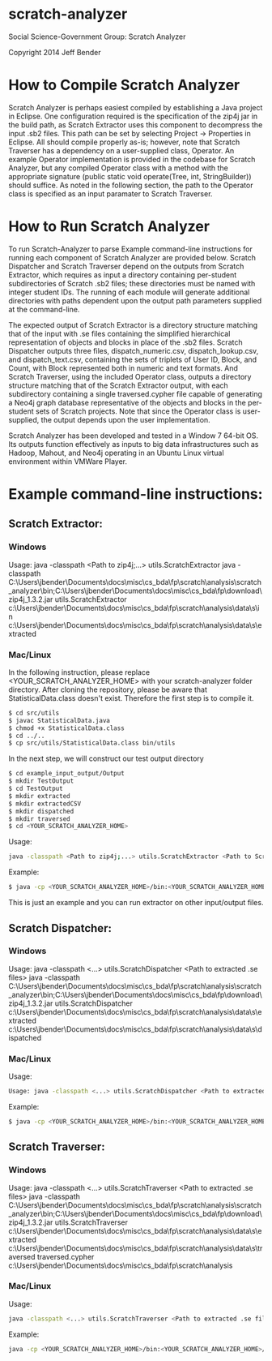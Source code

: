 scratch-analyzer
================

Social Science-Government Group: Scratch Analyzer

Copyright 2014 Jeff Bender

# How to Compile Scratch Analyzer


Scratch Analyzer is perhaps easiest compiled by establishing a Java project in Eclipse.  One configuration required is the specification of the zip4j jar in the build path, as Scratch Extractor uses this component to decompress the input .sb2 files.  This path can be set by selecting Project -> Properties in Eclipse.  All should compile properly as-is; however, note that Scratch Traverser has a dependency on a user-supplied class, Operator.  An example Operator implementation is provided in the codebase for Scratch Analyzer, but any compiled Operator class with a method with the appropriate signature (public static void operate(Tree<Block>, int, StringBuilder)) should suffice.  As noted in the following section, the path to the Operator class is specified as an input paramater to Scratch Traverser.

# How to Run Scratch Analyzer

To run Scratch-Analyzer to parse 
Example command-line instructions for running each component of Scratch Analyzer are provided below.  Scratch Dispatcher and Scratch Traverser depend on the outputs from Scratch Extractor, which requires as input a directory containing per-student subdirectories of Scratch .sb2 files; these directories must be named with integer student IDs.  The running of each module will generate additional directories with paths dependent upon the output path parameters supplied at the command-line.

The expected output of Scratch Extractor is a directory structure matching that of the input with .se files containing the simplified hierarchical representation of objects and blocks in place of the .sb2 files.  Scratch Dispatcher outputs three files, dispatch_numeric.csv, dispatch_lookup.csv, and dispatch_text.csv, containing the sets of triplets of User ID, Block, and Count, with Block represented both in numeric and text formats.  And Scratch Traverser, using the included Operator class, outputs a directory structure matching that of the Scratch Extractor output, with each subdirectory containing a single traversed.cypher file capable of generating a Neo4j graph database representative of the objects and blocks in the per-student sets of Scratch projects.  Note that since the Operator class is user-supplied, the output depends upon the user implementation.

Scratch Analyzer has been developed and tested in a Window 7 64-bit OS.  Its outputs function effectively as inputs to big data infrastructures such as Hadoop, Mahout, and Neo4j operating in an Ubuntu Linux virtual environment within VMWare Player.

# Example command-line instructions:

## Scratch Extractor:

### Windows
Usage: java -classpath <Path to zip4j;...> utils.ScratchExtractor <Path to Scratch sb2 files> <Output Path>
java -classpath C:\Users\jbender\Documents\docs\misc\cs\_bda\fp\scratch\analysis\scratch_analyzer\bin;C:\Users\jbender\Documents\docs\misc\cs\_bda\fp\download\zip4j_1.3.2.jar utils.ScratchExtractor c:\Users\jbender\Documents\docs\misc\cs\_bda\fp\scratch\analysis\data\s\in c:\Users\jbender\Documents\docs\misc\cs\_bda\fp\scratch\analysis\data\s\extracted

### Mac/Linux
In the following instruction, please replace <YOUR_SCRATCH_ANALYZER_HOME> with your scratch-analyzer folder directory.
After cloning the repository, please be aware that StatisticalData.class doesn't exist. Therefore the first step is to compile it.

```bash
$ cd src/utils
$ javac StatisticalData.java
$ chmod +x StatisticalData.class
$ cd ../..
$ cp src/utils/StatisticalData.class bin/utils
```

In the next step, we will construct our test output directory
``` bash
$ cd example_input_output/Output
$ mkdir TestOutput
$ cd TestOutput
$ mkdir extracted
$ mkdir extractedCSV
$ mkdir dispatched
$ mkdir traversed
$ cd <YOUR_SCRATCH_ANALYZER_HOME>
```

Usage: 
```bash
java -classpath <Path to zip4j;...> utils.ScratchExtractor <Path to Scratch sb2 files> <Output Path>
```

Example:
```bash
$ java -cp <YOUR_SCRATCH_ANALYZER_HOME>/bin:<YOUR_SCRATCH_ANALYZER_HOME>/bin/zip4j-1.3.2.jar utils.ScratchExtractor <YOUR_SCRATCH_ANALYZER_HOME>/example_input_output/Input <YOUR_SCRATCH_ANALYZER_HOME>/Output/TestOutput/extracted
```
This is just an example and you can run extractor on other input/output files.

## Scratch Dispatcher:

### Windows
Usage: java -classpath <...> utils.ScratchDispatcher <Path to extracted .se files> <Output Path>
java -classpath C:\Users\jbender\Documents\docs\misc\cs\_bda\fp\scratch\analysis\scratch_analyzer\bin;C:\Users\jbender\Documents\docs\misc\cs\_bda\fp\download\zip4j_1.3.2.jar utils.ScratchDispatcher c:\Users\jbender\Documents\docs\misc\cs\_bda\fp\scratch\analysis\data\s\extracted c:\Users\jbender\Documents\docs\misc\cs\_bda\fp\scratch\analysis\data\s\dispatched

### Mac/Linux
Usage:
```bash
Usage: java -classpath <...> utils.ScratchDispatcher <Path to extracted .se files> <Output Path>
```

Example:
```bash
$ java -cp <YOUR_SCRATCH_ANALYZER_HOME>/bin:<YOUR_SCRATCH_ANALYZER_HOME>/bin/zip4j-1.3.2.jar utils.ScratchDispatcher <YOUR_SCRATCH_ANALYZER_HOME>/example_input_output/Output/TestOutput/extracted <YOUR_SCRATCH_ANALYZER_HOME>/example_input_output/Output/TestOutput/dispatched
```

## Scratch Traverser:

### Windows
Usage: java -classpath <...> utils.ScratchTraverser <Path to extracted .se files> <Output Path> <Output File> <Operator Path>
java -classpath C:\Users\jbender\Documents\docs\misc\cs\_bda\fp\scratch\analysis\scratch_analyzer\bin;C:\Users\jbender\Documents\docs\misc\cs\_bda\fp\download\zip4j_1.3.2.jar utils.ScratchTraverser c:\Users\jbender\Documents\docs\misc\cs\_bda\fp\scratch\analysis\data\s\extracted c:\Users\jbender\Documents\docs\misc\cs\_bda\fp\scratch\analysis\data\s\traversed traversed.cypher c:\Users\jbender\Documents\docs\misc\cs\_bda\fp\scratch\analysis

### Mac/Linux

Usage:
```bash
java -classpath <...> utils.ScratchTraverser <Path to extracted .se files> <Output Path> <Output File> <Operator Path>
```

Example:
```bash
java -cp <YOUR_SCRATCH_ANALYZER_HOME>/bin:<YOUR_SCRATCH_ANALYZER_HOME>/bin/zip4j-1.3.2.jar utils.ScratchTraverser <YOUR_SCRATCH_ANALYZER_HOME>/example_input_output/Output/TestOutput/extracted <YOUR_SCRATCH_ANALYZER_HOME>/example_input_output/Output/TestOutput/traversed traversed.cypher /home/crossluna/6901/2/scratch-analyzer
```


<!---
For the latest Scratch Analyzer information, please visit:
http://scratchanalyzer.keotek.com/
-->